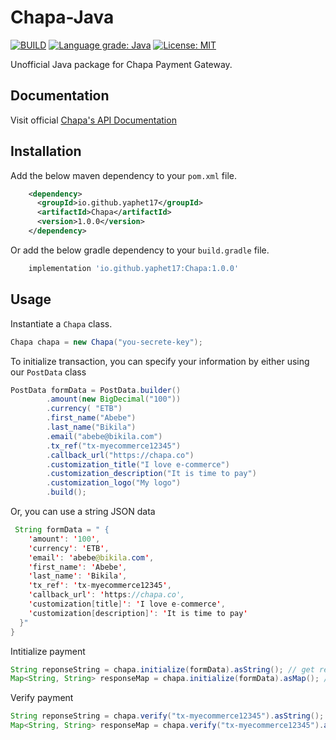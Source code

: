 # Chapa-Java

[![BUILD](https://github.com/yaphet17/chapa-java/actions/workflows/maven.yml/badge.svg)](https://github.com/yaphet17/chapa-java/actions/workflows/maven.yml/) [![Language grade: Java](https://img.shields.io/lgtm/grade/java/g/yaphet17/chapa-java.svg?logo=lgtm&logoWidth=18)](https://lgtm.com/projects/g/yaphet17/chapa-java/context:java) [![License: MIT](https://img.shields.io/badge/License-MIT-yellow.svg)](https://opensource.org/licenses/MIT) 

Unofficial Java package for Chapa Payment Gateway.
## Documentation
Visit official [Chapa's API Documentation](https://developer.chapa.co/docs)
## Installation
 Add the below maven dependency to your `pom.xml` file.
```xml
    <dependency>
      <groupId>io.github.yaphet17</groupId>
      <artifactId>Chapa</artifactId>
      <version>1.0.0</version>
    </dependency>
```
Or add the below gradle dependency to your `build.gradle` file.
```groovy
    implementation 'io.github.yaphet17:Chapa:1.0.0'
```

## Usage

Instantiate a `Chapa` class.
```java       
Chapa chapa = new Chapa("you-secrete-key");
```
To initialize transaction, you can specify your information by either using our `PostData` class

```java
PostData formData = PostData.builder()
        .amount(new BigDecimal("100"))
        .currency( "ETB")
        .first_name("Abebe")
        .last_name("Bikila")
        .email("abebe@bikila.com")
        .tx_ref("tx-myecommerce12345")
        .callback_url("https://chapa.co")
        .customization_title("I love e-commerce")
        .customization_description("It is time to pay")
        .customization_logo("My logo")
        .build();
```
Or, you can use a string JSON data
```java
 String formData = " {
    'amount': '100',
    'currency': 'ETB',
    'email': 'abebe@bikila.com',
    'first_name': 'Abebe',
    'last_name': 'Bikila',
    'tx_ref': 'tx-myecommerce12345',
    'callback_url': 'https://chapa.co',
    'customization[title]': 'I love e-commerce',
    'customization[description]': 'It is time to pay'
  }"
}
```
Intitialize payment
```java
String reponseString = chapa.initialize(formData).asString(); // get reponse in a string JSON format
Map<String, String> responseMap = chapa.initialize(formData).asMap(); // get reponse as a Map object 
```
Verify payment
```java
String reponseString = chapa.verify("tx-myecommerce12345").asString(); // get reponse in a string JSON format
Map<String, String> responseMap = chapa.verify("tx-myecommerce12345").asMap(); // get reponse as a Map object 
```
